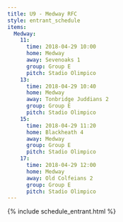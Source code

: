 ```yaml
---
title: U9 - Medway RFC
style: entrant_schedule
items:
  Medway:
    11:
      time: 2018-04-29 10:00
      home: Medway
      away: Sevenoaks 1
      group: Group E
      pitch: Stadio Olimpico
    13:
      time: 2018-04-29 10:40
      home: Medway
      away: Tonbridge Juddians 2
      group: Group E
      pitch: Stadio Olimpico
    15:
      time: 2018-04-29 11:20
      home: Blackheath 4
      away: Medway
      group: Group E
      pitch: Stadio Olimpico
    17:
      time: 2018-04-29 12:00
      home: Medway
      away: Old Colfeians 2
      group: Group E
      pitch: Stadio Olimpico
---
```


{% include schedule_entrant.html %}
